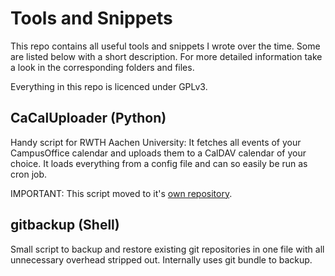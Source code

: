 Tools and Snippets
==================

This repo contains all useful tools and snippets I wrote over the time. Some are listed below with a short
description. For more detailed information take a look in the corresponding folders and files.

Everything in this repo is licenced under GPLv3.

CaCalUploader (Python)
----------------------

Handy script for RWTH Aachen University: It fetches all events of your CampusOffice calendar and uploads them to a
CalDAV calendar of your choice. It loads everything from a config file and can so easily be run as cron job.

IMPORTANT: This script moved to it's [own repository](https://github.com/itiboi/cacaluploader).

gitbackup (Shell)
-----------------

Small script to backup and restore existing git repositories in one file with all unnecessary overhead stripped out.
Internally uses git bundle to backup.